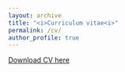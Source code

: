 ```yaml
---
layout: archive
title: "<i>Curriculum vitae<i>"
permalink: /cv/
author_profile: true
---
```



<a href="pdf_server.php?file=github.com/GonzalezRvirus/RubenGonzalez.github.io/raw/master/_pages/CV.pdf">Download CV here</a>
